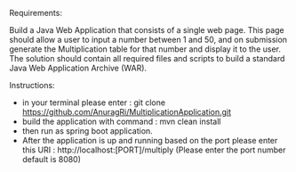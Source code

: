 Requirements:

Build a Java Web Application that consists of a single web page. This page should
allow a user to input a number between 1 and 50, and on submission generate
the Multiplication table for that number and display it to the user. The solution
should contain all required files and scripts to build a standard Java Web
Application Archive (WAR).

Instructions:
- in your terminal please enter :      git clone https://github.com/AnuragRi/MultiplicationApplication.git
- build the application with command : mvn clean install
- then run as spring boot application.
- After the application is up and running based on the port please enter this
 URI : http://localhost:[PORT]/multiply (Please enter the port number default is 8080)
